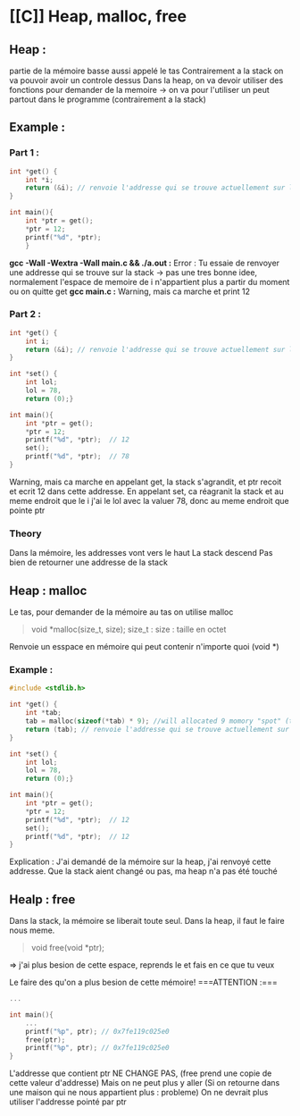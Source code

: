 # [[C]] Heap, malloc, free
## Heap :
partie de la mémoire basse 
aussi appelé le tas 
Contrairement a la stack on va pouvoir avoir un controle dessus
Dans la heap, on va devoir utiliser des fonctions pour demander de la memoire -> on va pour l'utiliser un peut partout dans le programme (contrairement a la stack)

## Example :
### Part 1 :
```C:main.c
int *get() {
	int *i;
	return (&i); // renvoie l'addresse qui se trouve actuellement sur la stack
}

int main(){
	int *ptr = get();
	*ptr = 12;
	printf("%d", *ptr); 
	}
```
**gcc -Wall -Wextra -Wall main.c && ./a.out :** 
Error : Tu essaie de renvoyer une addresse qui se trouve sur la stack  -> pas une tres bonne idee, normalement l'espace de memoire de i n'appartient plus a partir du moment ou on quitte get
**gcc main.c :**
Warning, mais ca marche et print 12
### Part 2 :
```C:main.c
int *get() {
	int i;
	return (&i); // renvoie l'addresse qui se trouve actuellement sur la stack
}

int *set() {
	int lol;
	lol = 78,
	return (0);}

int main(){
	int *ptr = get();
	*ptr = 12;
	printf("%d", *ptr);  // 12
	set();
	printf("%d", *ptr);  // 78
}
```
Warning, mais ca marche
en appelant get, la stack s'agrandit, et ptr recoit et ecrit 12 dans cette addresse.
En appelant set, ca réagranit la stack et au meme endroit que le i j'ai le lol avec la valuer 78, donc au meme endroit que pointe ptr

### Theory
Dans la mémoire, les addresses vont vers le haut
La stack descend 
Pas bien de retourner une addresse de la stack

## Heap : malloc
Le tas, pour demander de la mémoire au tas on utilise malloc
>void \*malloc(size_t, size); 
>size_t :
>size : taille en octet  

Renvoie un esspace en mémoire qui peut contenir n'importe quoi (void \*)

### Example :
```C
#include <stdlib.h>

int *get() {
	int *tab;
	tab = malloc(sizeof(*tab) * 9); //will allocated 9 momory "spot" (that are the size of a tab object)
	return (tab); // renvoie l'addresse qui se trouve actuellement sur la stack
}

int *set() {
	int lol;
	lol = 78,
	return (0);}

int main(){
	int *ptr = get();
	*ptr = 12;
	printf("%d", *ptr);  // 12
	set();
	printf("%d", *ptr);  // 12
}
```
Explication : J'ai demandé de la mémoire sur la heap, j'ai renvoyé cette addresse.
Que la stack aient changé ou pas, ma heap n'a pas été touché

## Healp : free
Dans la stack, la mémoire se liberait toute seul.
Dans la heap, il faut le faire nous meme.
>void free(void *ptr);

=> j'ai plus besion de cette espace, reprends le et fais en ce que tu veux

Le faire des qu'on a plus besion de cette mémoire!
===ATTENTION :=== 
```C
...

int main(){
	...
	printf("%p", ptr); // 0x7fe119c025e0
	free(ptr);
	printf("%p", ptr); // 0x7fe119c025e0
}
```
L'addresse que contient ptr NE CHANGE PAS, (free prend une copie de cette valeur d'addresse)
Mais on ne peut plus y aller (Si on retourne dans une maison qui ne nous appartient plus : probleme)
On ne devrait plus utiliser l'addresse pointé par ptr 

